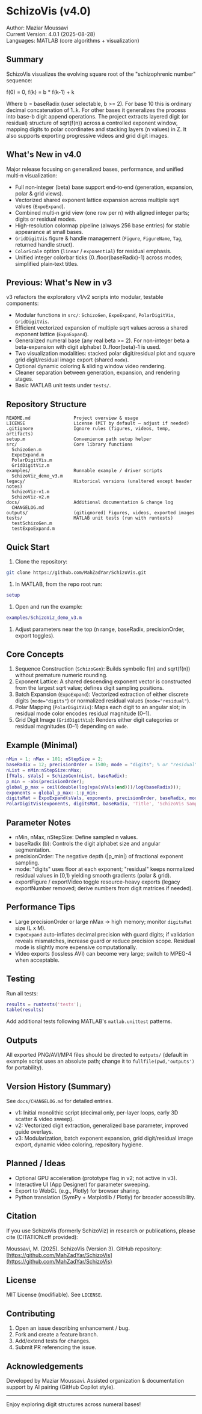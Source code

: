 SchizoVis (v4.0)
=================

Author: Maziar Moussavi  
Current Version: 4.0.1 (2025-08-28)  
Languages: MATLAB (core algorithms + visualization)

Summary
-------
SchizoVis visualizes the evolving square root of the "schizophrenic number" sequence:

  f(0) = 0,  f(k) = b * f(k-1) + k

Where b = baseRadix (user selectable, b >= 2). For base 10 this is ordinary decimal concatenation of 1..k. For other bases it generalizes the process into base-b digit append operations. The project extracts layered digit (or residual) structure of sqrt(f(n)) across a controlled exponent window, mapping digits to polar coordinates and stacking layers (n values) in Z. It also supports exporting progressive videos and grid digit images.

What's New in v4.0
------------------

Major release focusing on generalized bases, performance, and unified multi‑n visualization:

* Full non‑integer (beta) base support end‑to‑end (generation, expansion, polar & grid views).
* Vectorized shared exponent lattice expansion across multiple sqrt values (`ExpoExpand`).
* Combined multi‑n grid view (one row per n) with aligned integer parts; digits or residual modes.
* High‑resolution colormap pipeline (always 256 base entries) for stable appearance at small bases.
* `GridDigitVis` figure & handle management (`Figure`, `FigureName`, `Tag`, returned handle struct).
* `ColorScale` option (`linear` / `exponential`) for residual emphasis.
* Unified integer colorbar ticks (0..floor(baseRadix)-1) across modes; simplified plain‑text titles.

Previous: What's New in v3
-----------------

v3 refactors the exploratory v1/v2 scripts into modular, testable components:

* Modular functions in `src/`: `SchizoGen`, `ExpoExpand`, `PolarDigitVis`, `GridDigitVis`.
* Efficient vectorized expansion of multiple sqrt values across a shared exponent lattice (`ExpoExpand`).
* Generalized numeral base (any real beta >= 2). For non-integer beta a beta-expansion with digit alphabet 0..floor(beta)-1 is used.
* Two visualization modalities: stacked polar digit/residual plot and square grid digit/residual image export (shared `mode`).
* Optional dynamic coloring & sliding window video rendering.
* Cleaner separation between generation, expansion, and rendering stages.
* Basic MATLAB unit tests under `tests/`.

Repository Structure
--------------------

```text
README.md                Project overview & usage
LICENSE                  License (MIT by default – adjust if needed)
.gitignore               Ignore rules (figures, videos, temp, artifacts)
setup.m                  Convenience path setup helper
src/                     Core library functions
  SchizoGen.m
  ExpoExpand.m
  PolarDigitVis.m
  GridDigitViz.m
examples/                Runnable example / driver scripts
  SchizoViz_demo_v3.m
legacy/                  Historical versions (unaltered except header notes)
  SchizoViz-v1.m
  SchizoViz-v2.m
docs/                    Additional documentation & change log
  CHANGELOG.md
outputs/                 (gitignored) Figures, videos, exported images
tests/                   MATLAB unit tests (run with runtests)
  testSchizoGen.m
  testExpoExpand.m
```

Quick Start
-----------

1. Clone the repository:

```bash
git clone https://github.com/MahZadYar/SchizoVis.git
```

1. In MATLAB, from the repo root run:

```matlab
setup
```

1. Open and run the example:

```matlab
examples/SchizoViz_demo_v3.m
```

1. Adjust parameters near the top (n range, baseRadix, precisionOrder, export toggles).

Core Concepts
-------------

1. Sequence Construction (`SchizoGen`): Builds symbolic f(n) and sqrt(f(n)) without premature numeric rounding.
2. Exponent Lattice: A shared descending exponent vector is constructed from the largest sqrt value; defines digit sampling positions.
3. Batch Expansion (`ExpoExpand`): Vectorized extraction of either discrete digits (`mode="digits"`) or normalized residual values (`mode="residual"`).
4. Polar Mapping (`PolarDigitVis`): Maps each digit to an angular slot; in residual mode color encodes residual magnitude (0–1).
5. Grid Digit Image (`GridDigitVis`): Renders either digit categories or residual magnitudes (0–1) depending on `mode`.

Example (Minimal)
-----------------

```matlab
nMin = 1; nMax = 101; nStepSize = 2;
baseRadix = 12; precisionOrder = 1500; mode = "digits"; % or "residual"
nList = nMin:nStepSize:nMax;
[fVals, sVals] = SchizoGen(nList, baseRadix);
p_min = -abs(precisionOrder);
global_p_max = ceil(double(log(vpa(sVals(end)))/log(baseRadix)));
exponents = global_p_max:-1:p_min;
digitsMat = ExpoExpand(sVals, exponents, precisionOrder, baseRadix, mode);
PolarDigitVis(exponents, digitsMat, baseRadix, 'Title', 'SchizoVis Sample');
```

Parameter Notes
---------------

* nMin, nMax, nStepSize: Define sampled n values.
* baseRadix (b): Controls the digit alphabet size and angular segmentation.
* precisionOrder: The negative depth (|p_min|) of fractional exponent sampling.
* mode: "digits" uses floor at each exponent; "residual" keeps normalized residual values in [0,1) yielding smooth gradients (polar & grid).
* exportFigure / exportVideo toggle resource-heavy exports (legacy exportNumber removed; derive numbers from digit matrices if needed).

Performance Tips
----------------

* Large precisionOrder or large nMax -> high memory; monitor `digitsMat` size (L x M).
* `ExpoExpand` auto-inflates decimal precision with guard digits; if validation reveals mismatches, increase guard or reduce precision scope. Residual mode is slightly more expensive computationally.
* Video exports (lossless AVI) can become very large; switch to MPEG-4 when acceptable.

Testing
-------

Run all tests:

```matlab
results = runtests('tests');
table(results)
```

Add additional tests following MATLAB's `matlab.unittest` patterns.

Outputs
-------

All exported PNG/AVI/MP4 files should be directed to `outputs/` (default in example script uses an absolute path; change it to `fullfile(pwd,'outputs')` for portability).

Version History (Summary)
-------------------------

See `docs/CHANGELOG.md` for detailed entries.

* v1: Initial monolithic script (decimal only, per-layer loops, early 3D scatter & video sweep).
* v2: Vectorized digit extraction, generalized base parameter, improved guide overlays.
* v3: Modularization, batch exponent expansion, grid digit/residual image export, dynamic video coloring, repository hygiene.

Planned / Ideas
---------------

* Optional GPU acceleration (prototype flag in v2; not active in v3).
* Interactive UI (App Designer) for parameter sweeping.
* Export to WebGL (e.g., Plotly) for browser sharing.
* Python translation (SymPy + Matplotlib / Plotly) for broader accessibility.

Citation
--------

If you use SchizoVis (formerly SchizoViz) in research or publications, please cite (CITATION.cff provided):

Moussavi, M. (2025). SchizoVis (Version 3). GitHub repository: [https://github.com/MahZadYar/SchizoVis](https://github.com/MahZadYar/SchizoVis)

License
-------

MIT License (modifiable). See `LICENSE`.

Contributing
------------

1. Open an issue describing enhancement / bug.
2. Fork and create a feature branch.
3. Add/extend tests for changes.
4. Submit PR referencing the issue.

Acknowledgements
----------------

Developed by Maziar Moussavi. Assisted organization & documentation support by AI pairing (GitHub Copilot style).

---
Enjoy exploring digit structures across numeral bases!
